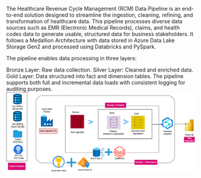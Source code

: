 The Healthcare Revenue Cycle Management (RCM) Data Pipeline is an end-to-end solution designed to streamline the ingestion, cleaning, refining, and transformation of healthcare data. This pipeline processes diverse data sources such as EMR (Electronic Medical Records), claims, and health codes data to generate usable, structured data for business stakeholders. It follows a Medallion Architecture with data stored in Azure Data Lake Storage Gen2 and processed using Databricks and PySpark.

The pipeline enables data processing in three layers:

Bronze Layer: Raw data collection.
Silver Layer: Cleaned and enriched data.
Gold Layer: Data structured into fact and dimension tables.
The pipeline supports both full and incremental data loads with consistent logging for auditing purposes.
![Architecture Diagram](Architecture%20Diagram.png)
